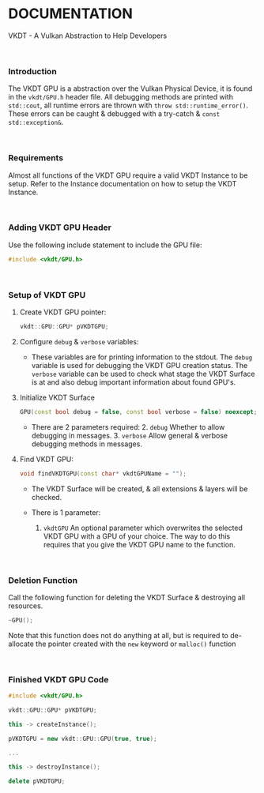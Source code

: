 # DOCUMENTATION

VKDT - A Vulkan Abstraction to Help Developers

<br>

### Introduction

The VKDT GPU is a abstraction over the Vulkan Physical Device, it is found in the `vkdt/GPU.h` header file.
All debugging methods are printed with `std::cout`, all runtime errors are thrown with `throw std::runtime_error()`. These errors can be caught & debugged with a try-catch & `const std::exception&`.

<br>

### Requirements

Almost all functions of the VKDT GPU require a valid VKDT Instance to be setup. Refer to the Instance documentation on how to setup the VKDT Instance.

<br>

### Adding VKDT GPU Header

Use the following include statement to include the GPU file:
```cpp
#include <vkdt/GPU.h>
```

<br>

### Setup of VKDT GPU

1. Create VKDT GPU pointer:
	```cpp
	vkdt::GPU::GPU* pVKDTGPU;
	```

2. Configure `debug` & `verbose` variables:
	- These variables are for printing information to the stdout. The `debug` variable is used for debugging the VKDT GPU creation status. The `verbose` variable can be used to check what stage the VKDT Surface is at and also debug important information about found GPU's.

3. Initialize VKDT Surface
	```cpp
	GPU(const bool debug = false, const bool verbose = false) noexcept;
	```

	- There are 2 parameters required:
		2. `debug` Whether to allow debugging in messages.
		3. `verbose` Allow general & verbose debugging methods in messages.

4. Find VKDT GPU:
	```cpp
	void findVKDTGPU(const char* vkdtGPUName = "");
	```

	- The VKDT Surface will be created, & all extensions & layers will be checked.

	- There is 1 parameter:
		1. `vkdtGPU` An optional parameter which overwrites the selected VKDT GPU with a GPU of your choice. The way to do this requires that you give the VKDT GPU name to the function.

<br>

### Deletion Function

Call the following function for deleting the VKDT Surface & destroying all resources.

```cpp
~GPU();
```

Note that this function does not do anything at all, but is required to de-allocate the pointer created with the `new` keyword or `malloc()` function

<br>

### Finished VKDT GPU Code

```cpp
#include <vkdt/GPU.h>

vkdt::GPU::GPU* pVKDTGPU;

this -> createInstance();

pVKDTGPU = new vkdt::GPU::GPU(true, true);

...

this -> destroyInstance();

delete pVKDTGPU;
```